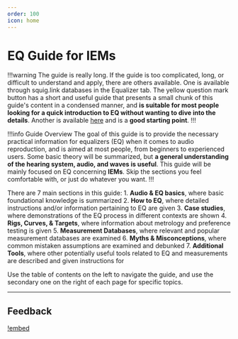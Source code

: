 ```yaml
---
order: 100
icon: home
---
```

# EQ Guide for IEMs

!!!warning The guide is really long.
If the guide is too complicated, long, or difficult to understand and apply, there are others available.
One is available through squig.link databases in the Equalizer tab. The yellow question mark button has a short and useful guide that presents a small chunk of this guide's content in a condensed manner, and **is suitable for most people looking for a quick introduction to EQ without wanting to dive into the details**.
Another is available [here](https://docs.google.com/document/u/0/d/1v4fwy0fW8iXE8O69IjZZ634cIoCwfPDYVnBjJxuT43Y/edit) and is a **good starting point**.
!!!

!!!info Guide Overview
The goal of this guide is to provide the necessary practical information for equalizers (EQ) when it comes to audio reproduction, and is aimed at most people, from beginners to experienced users. Some basic theory will be summarized, but **a general understanding of the hearing system, audio, and waves is useful**.
This guide will be mainly focused on EQ concerning **IEMs**. Skip the sections you feel comfortable with, or just do whatever you want.
!!!

There are 7 main sections in this guide: 
	1. **Audio & EQ basics**, where basic foundational knowledge is summarized
	2. **How to EQ**, where detailed instructions and/or information pertaining to EQ are given 
	3. **Case studies**, where demonstrations of the EQ process in different contexts are shown 
	4. **Rigs, Curves, & Targets**, where information about metrology and preference testing is given
 	5. **Measurement Databases**, where relevant and popular measurement databases are examined
  	6. **Myths & Misconceptions**, where common mistaken assumptions are examined and debunked
   	7. **Additional Tools**, where other potentially useful tools related to EQ and measurements are described and given instructions for 

 Use the table of contents on the left to navigate the guide, and use the secondary one on the right of each page for specific topics.

***
## Feedback

[!embed](https://cryptpad.fr/form/#/2/form/view/-M79g+mftcUBI8mNon6aoMxy1RvdPr3lksbrifl+jNg/embed/)

